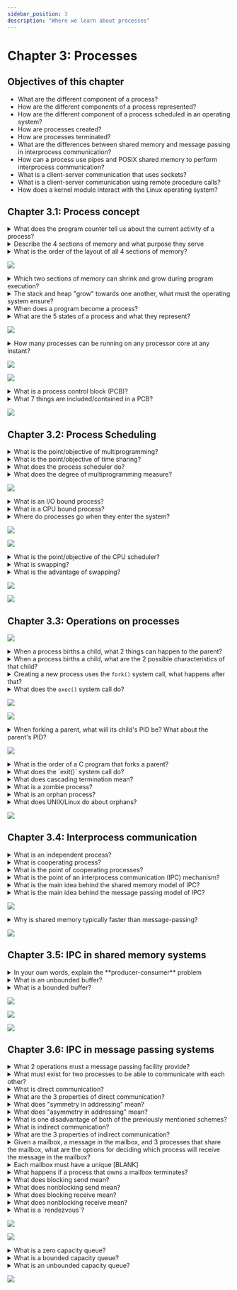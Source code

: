 ```yaml
---
sidebar_position: 3
description: "Where we learn about processes"
---
```


# Chapter 3: Processes

## Objectives of this chapter

- What are the different component of a process?
- How are the different components of a process represented?
- How are the different component of a process scheduled in an operating system?
- How are processes created?
- How are processes terminated?
- What are the differences between shared memory and message passing in interprocess communication?
- How can a process use pipes and POSIX shared memory to perform interprocess communication?
- What is a client-server communication that uses sockets?
- What is a client-server communication using remote procedure calls?
- How does a kernel module interact with the Linux operating system?

## Chapter 3.1: Process concept

<details>
    <summary>What does the program counter tell us about the current activity of a process?</summary>
    <div>The program counter is used to represent the status of the currentactivity of a process</div>
</details>

<details>
    <summary>Describe the 4 sections of memory and what purpose they serve</summary>
    <ul>
        <li>Text: where executable code lives</li>
        <li>Data: where global variables live</li>
        <li>Heap: memory allocated dynamically during runtime</li>
        <li>Stack: temp data storage for function calling (function parameters, return addresses, and local variables live here)</li>
    </ul>
</details>

<details>
    <summary>What is the order of the layout of all 4 sections of memory?</summary>
    <ol>
        <li>Stack</li>
        <li>Heap</li>
        <li>Data</li>
        <li>Text</li>
    </ol>
</details>

![](./assets/f3.1.1.png)

<details>
    <summary>Which two sections of memory can shrink and grow during program execution?</summary>
    <div>Stack and heap</div>
</details>

<details>
    <summary>The stack and heap "grow" towards one another, what must the operating system ensure?</summary>
    <div>The operating system must ensure that they don't overlap each other</div>
</details>

<details>
    <summary>When does a program become a process?</summary>
    <div>When the program's executable file is loaded into memory</div>
</details>

<details>
    <summary>What are the 5 states of a process and what they represent?</summary>
    <ul>
        <li>New: the process is being created</li>
        <li>Running: Instructions are being executed</li>
        <li>Waiting: Process is waiting for some event to occur</li>
        <li>Ready: Process is waiting to be given to a processor</li>
        <li>Terminated process is done executing</li>
    </ul>
</details>

![](./assets/memory-layout-of-a-c-program.png)

<details>
    <summary>How many processes can be running on any processor core at any instant?</summary>
    <div>Only one!</div>
</details>

![](./assets/pa3.1.1.png)

![](./assets/pa3.1.2.png)

<details>
    <summary>What is a process control block (PCB)?</summary>
    <div>It is the way each process is represented in an operating system</div>
</details>

<details>
    <summary>What 7 things are included/contained in a PCB?</summary>
    <ul>
        <li>Process state: Self-explanatory</li>
        <li>Program counter: Indicates where the next instruction for this process is</li>
        <li>CPU registers</li>
        <li>CPU-scheduling information</li>
        <li>Memory-management information</li>
        <li>Accounting information</li>
        <li>I/O status information</li>
    </ul>
</details>

![](./assets/sg3.1.png)

## Chapter 3.2: Process Scheduling

<details>
    <summary>What is the point/objective of multiprogramming?</summary>
    <div>To maximize CPU utliziation and have some process running at all times</div>
</details>

<details>
    <summary>What is the point/objective of time sharing?</summary>
    <div>To make the CPU switch among processess so frequently that you can interact with each of them while they're running</div>
</details>

<details>
    <summary>What does the process scheduler do?</summary>
    <div>It selects an available process for program execution by a core</div>
</details>

<details>
    <summary>What does the degree of multiprogramming measure?</summary>
    <div>The number of processes currently in memory</div>
</details>

![](./assets/process-representation-in-linux.png)

<details>
    <summary>What is an I/O bound process?</summary>
    <div>A process that spends most of its time doing I/O stuff</div>
</details>

<details>
    <summary>What is a CPU bound process?</summary>
    <div>A process that spends most of its time doing computations</div>
</details>

<details>
    <summary>Where do processes go when they enter the system?</summary>
    <div>The ready queue!</div>
</details>

![](./assets/f3.2.1.png)

![](./assets/f3.2.2.png)

<details>
    <summary>What is the point/objective of the CPU scheduler?</summary>
    <div>It is to select a process in the ready queue and assign it to a CPU core</div>
</details>

<details>
    <summary>What is swapping?</summary>
    <div>It is a CPU scheduling scheme where a process is swapped out of from memory to disk, then later swapped in exactly where it left off</div>
</details>

<details>
    <summary>What is the advantage of swapping?</summary>
    <div>Lower degree of multiprogramming</div>
</details>

![](./assets/pa3.2.1.png)

![](./assets/sg3.2.png)

## Chapter 3.3: Operations on processes

![](./assets/f3.3.1.png)

<details>
    <summary>When a process births a child, what 2 things can happen to the parent?</summary>
    <ul>
        <li>Parent and child have a beautiful time executing at the same time</li>
        <li>Parent sits in his couch, waiting for his kids to be done playing ball outside</li>
    </ul>
</details>

<details>
    <summary>When a process births a child, what are the 2 possible characteristics of that child?</summary>
    <ul>
        <li>The child is an exact copy of his mom, so it has the same program and data as mom</li>
        <li>The child has an entirely new program loaded into it</li>
    </ul>
</details>

<details>
    <summary>Creating a new process uses the <code>fork()</code> system call, what happens after that?</summary>
    <ol>
        <li>The address space of parent gets copied to child</li>
        <li>Both processes continue execution after <code>fork()</code></li>
    </ol>
</details>

<details>
    <summary>What does the <code>exec()</code> system call do?</summary>
    <div>It loads a binary file into memory</div>
</details>

![](./assets/f3.3.2.png)

![](./assets/f3.3.3.png)

<details>
    <summary>When forking a parent, what will its child's PID be? What about the parent's PID?</summary>
    <div>The child's PID will be == 0; The parent's will be > 0</div>
</details>

![](./assets/pa3.3.1.png)

<details>
    <summary>What is the order of a C program that forks a parent?</summary>
    ```c
    pid_t pid;
    pid = fork();

    if (pid == 0) {
        // This is the child
    }

    if (pid > 0) {
        wait(NULL);
        // This is the parent
    }

    if (pid < 0) {
        // Some error occurred
    }
    ```
</details>

<details>
    <summary>What does the `exit()` system call do?</summary>
    <div>It asks the operating system to delete the process that used it</div>
</details>

<details>
    <summary>What does cascading termination mean?</summary>
    <div>It means that if the parent dies, all of its kids must die with it (so sad)</div>
</details>

<details>
    <summary>What is a zombie process?</summary>
    <div>A child who has passed away, and whose parent did not call `wait()`</div>
</details>

<details>
    <summary>What is an orphan process?</summary>
    <div>A child whose parent passed away before the child terminated (so sad)</div>
</details>

<details>
    <summary>What does UNIX/Linux do about orphans?</summary>
    <div>They make `systemd` the new parnet (so happy)</div>
</details>

![](./assets/sg3.3.png)

## Chapter 3.4: Interprocess communication

<details>
    <summary>What is an independent process?</summary>
    <div>This is a characteristic of processes that execute concurrently. This is a process that does not share data with any other processes executing in the system</div>
</details>

<details>
    <summary>What is cooperating process?</summary>
    <div>This is a characteristic of processes that execute concurrently. This is a process who affects, or is affected by, other processes executing in the system</div>
</details>

<details>
    <summary>What is the point of cooperating processes?</summary>
    <div>They allow you to:</div>
    <ul>
        <li>Speed up computational processes by divide and conquering!</li>
        <li>Share information between different processes</li>
        <li>Divide functions into separate processes or threads to increase modularioty</li>
    </ul>
</details>

<details>
    <summary>What is the point of an interprocess communication (IPC) mechanism?</summary>
    <div>To allow cooperating process to exchange data</div>
</details>

<details>
    <summary>What is the main idea behind the shared memory model of IPC?</summary>
    <div>The main idea is that cooperating processes share a section of memory</div>
</details>

<details>
    <summary>What is the main idea behind the message passing model of IPC?</summary>
    <div>The main idea is that each cooperating process communicates with the process that it's cooperatin with. In other words, it's like a tunnel exists between only those processes that need to talk to one another/</div>
</details>

![](./assets/f3.4.1.png)

<details>
    <summary>Why is shared memory typically faster than message-passing?</summary>
    <div>Because message passing is usually implemented thru system calls</div>
</details>

![](./assets/sg3.4.png)

## Chapter 3.5: IPC in shared memory systems

<details>
    <summary>In your own words, explain the **producer-consumer** problem</summary>
    <div>You have a producer, a buffer (like a basket), and a consumer.</div>
    <div>The producer isn't allowed to put things in the basket until space is available</div>
    <div>The consumer cannot take things out of the basket until the producer is done "writing" them to the buffer (sorry, I dont have an analogy for this)</div>
    <div>The problem is this: How do we ensure that the producers don't produce data into the buffer if it's full, and consumers don't consume data from the buffer if it's empty?</div>
</details>

<details>
    <summary>What is an unbounded buffer?</summary>
    <div>It is a "solution" to the producer-consumer problem in which the producer never waits to write things to the buffer, but the consumer may wait.</div>
</details>

<details>
    <summary>What is a bounded buffer?</summary>
    <div>A "solution" to the producer-consumer problem in which the consumer waits for a new item, and the producer waits if and only if the buffer is full</div>
</details>

![](./assets/f3.5.1.png)

![](./assets/f3.5.2.png)

![](./assets/sg3.5.png)

## Chapter 3.6: IPC in message passing systems

<details>
    <summary>What 2 operations must a message passing facility provide?</summary>
    <div>`send(message)` and `receive(message)`</div>
</details>

<details>
    <summary>What must exist for two processes to be able to communicate with each other?</summary>
    <div>A communication link!</div>
</details>

<details>
    <summary>Whst is direct communication?</summary>
    <div>A method of implementing message passing in which each process must name the process it wants to send a message to, and which process it wants to receive a message from</div>
</details>

<details>
    <summary>What are the 3 properties of direct communication?</summary>
    <ul>
        <li>Link is automatically established between processes that need to talk to each other</li>
        <li>1 link, 2 processes</li>
        <li>Only 1 link per 2 processes</li>
    </ul>
</details>

<details>
    <summary>What does "symmetry in addressing" mean?</summary>
    <div>It means that each process must know who they're sending a message to, and who they're getting a message from</div>
</details>

<details>
    <summary>What does "asymmetry in addressing" mean?</summary>
    <div>This means that each process must know who they're sending a message to, but the receiver must identify the name of the process it communicated with</div>
</details>

<details>
    <summary>What is one disadvantage of both of the previously mentioned schemes?</summary>
    <div>They offer limited modularity</div>
</details>

<details>
    <summary>What is indirect communication?</summary>
    <div>A type of communication link in which messages are sent to and received from mailboxes or ports</div>
</details>

<details>
    <summary>What are the 3 properties of indirect communication?</summary>
    <ul>
        <li>Link is only established if two processes have a shared mailbox</li>
        <li>1 link, 2 or more processes</li>
        <li>1 pair of communicating processes, several different links may exist</li>
    </ul>
</details>

<details>
    <summary>Given a mailbox, a message in the mailbox, and 3 processes that share the mailbox, what are the options for deciding which process will receive the message in the mailbox?</summary>
    <ul>
        <li>To allow 1 link to be associated with at most 2 processes</li>
        <li>To allow at most 1 process at a time to execute a `receive()` instruction</li>
        <li>To allow the system to select arbitrarily which process will receive the message</li>
    </ul>
</details>

<details>
    <summary>Each mailbox must have a unique [BLANK]</summary>
    <div>Owner!</div>
</details>

<details>
    <summary>What happens if a process that owns a mailbox terminates?</summary>
    <div>He takes the mailbox with him (:0)</div>
</details>

<details>
    <summary>What does blocking send mean?</summary>
    <div>This is a type of synchronization where the sending process is blocked nuntil the message is received</div>
</details>

<details>
    <summary>What does nonblocking send mean?</summary>
    <div>This is a type of synchronization where the sending process sends its message and goes back to work</div>
</details>

<details>
    <summary>What does blocking receive mean?</summary>
    <div>This is a type of synchronization where the receiver is blocked from working until a message is available</div>
</details>

<details>
    <summary>What does nonblocking receive mean?</summary>
    <div>The receiver retrieves either a valid message or a null</div>
</details>

<details>
    <summary>What is a `rendezvous`?</summary>
    <div>An event in a communication process where you have a `blocking send()` and a `blocking receive()`</div>
</details>

![](./assets/f3.6.1.png)

![](./assets/f3.6.2.png)

<details>
    <summary>What is a zero capacity queue?</summary>
    <div>It is a type of buffer in which the buffer can have no messages waiting in it. Sender blocks till receives gets the message</div>
</details>

<details>
    <summary>What is a bounded capacity queue?</summary>
    <div>A buffer of length `n`</div>
</details>

<details>
    <summary>What is an unbounded capacity queue?</summary>
    <div>Take a wild guess, Sherlock</div>
</details>

![](./assets/sg3.6.png)
